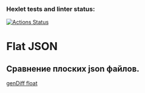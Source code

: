 ### Hexlet tests and linter status:
[![Actions Status](https://github.com/Mingrownake/fullstack-javascript-project-46/actions/workflows/hexlet-check.yml/badge.svg)](https://github.com/Mingrownake/fullstack-javascript-project-46/actions)

# Flat JSON

## Сравнение плоских json файлов.

[genDiff float](https://asciinema.org/a/3xDSw55eniQSJOImWq43AGM1c)
